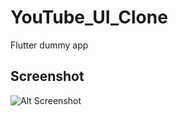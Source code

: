 # YouTube_UI_Clone
Flutter dummy app
## Screenshot
![Alt Screenshot](https://user-images.githubusercontent.com/32893605/58355249-5e5cab80-7e91-11e9-9847-a29b8945a738.png)
